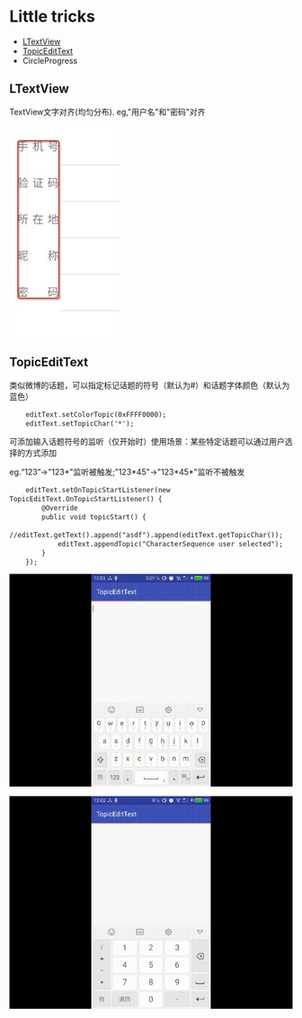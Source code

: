 # Little tricks
- [LTextView](#LTextView)
- [TopicEditText](#TopicEditText)
- CircleProgress

## LTextView
TextView文字对齐(均匀分布). eg,"用户名"和"密码"对齐

![](./DA26BE88787920E331C8488BF561B95F.jpg)

## TopicEditText
类似微博的话题，可以指定标记话题的符号（默认为#）和话题字体颜色（默认为蓝色）

        editText.setColorTopic(0xFFFF0000);
        editText.setTopicChar('*');
        
 可添加输入话题符号的监听（仅开始时）使用场景：某些特定话题可以通过用户选择的方式添加
 
 eg.“123”->"123\*"监听被触发;"123\*45"->"123\*45\*"监听不被触发
 
 
        editText.setOnTopicStartListener(new TopicEditText.OnTopicStartListener() {
            @Override
            public void topicStart() {
                //editText.getText().append("asdf").append(editText.getTopicChar());
                editText.appendTopic("CharacterSequence user selected");
            }
        });


![](./pics/device_default.gif)

![](./pics/device_customize.gif)
